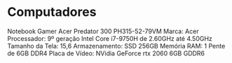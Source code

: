 # Computadores

Notebook Gamer Acer Predator 300 PH315-52-79VM
Marca: Acer
Processador: 9º geração Intel Core i7-9750H de 2.60GHz até 4.50GHz
Tamanho da Tela: 15,6
Armazenamento: SSD 256GB
Memória RAM: 1 Pente de 6GB DDR4
Placa de Vídeo: NVidia GeForce rtx 2060 6GB GDDR6